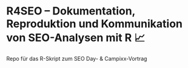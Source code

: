 # R4SEO – Dokumentation, Reproduktion und Kommunikation von SEO-Analysen mit R 📈
Repo für das R-Skript zum SEO Day- &amp; Campixx-Vortrag
